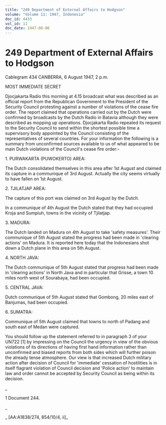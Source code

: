 ```yaml
---
title: "249 Department of External Affairs to Hodgson"
volume: "Volume 11: 1947, Indonesia"
doc_id: 4433
vol_id: 11
doc_date: 1947-08-06
---
```


# 249 Department of External Affairs to Hodgson

Cablegram 434 CANBERRA, 6 August 1947, 2 p.m.

MOST IMMEDIATE SECRET

Djocjakarta Radio this morning at 4.15 broadcast what was described as an official report from the Republican Government to the President of the Security Council protesting against a number of violations of the cease fire order. The report claimed that operations carried out by the Dutch were confirmed by broadcasts by the Dutch Radio in Batavia although they were described as mopping up operations. Djocjakarta Radio repeated its request to the Security Council to send within the shortest possible time a supervisory body appointed by the Council consisting of the representatives of several countries. For your information the following is a summary from unconfirmed sources available to us of what appeared to be main Dutch violations of the Council's cease fire order:-

1\. PURWAKARTA (PUWOKERTO) AREA:

The Dutch consolidated themselves in this area after 1st August and claimed its capture in a communique of 3rd August. Actually the city seems virtually to have fallen on 1st August.

2\. TJILATJAP AREA:

The capture of this port was claimed on 3rd August by the Dutch.

In a communique of 4th August the Dutch stated that they had occupied Kroja and Sumpiuh, towns in the vicinity of Tjilatjap.

3\. MADURA:

The Dutch landed on Madura on 4th August to take 'safety measures'. Their communique of 5th August stated the progress had been made in 'clearing actions' on Madura. It is reported here today that the Indonesians shot down a Dutch plane in this area on 5th August.

4\. NORTH JAVA:

The Dutch communique of 5th August stated that progress had been made in 'clearing actions' in North Java and in particular that Grisse, a town 10 miles north west of Sourabaya, had been occupied.

5\. CENTRAL JAVA:

Dutch communique of 5th August stated that Gombong, 20 miles east of Banjumas, had been occupied.

6\. SUMATRA:

Communique of 5th August claimed that towns to north of Padang and south east of Medan were captured.

You should follow up the statement referred to in paragraph 3 of your UN722 [1] by impressing on the Council the urgency in view of the obvious violations of its directions of having first hand information rather than unconfirmed and biased reports from both sides which will further poison the already tense atmosphere. Our view is that increased Dutch military action after decision of Council for 'immediate' cessation of hostilities is in itself flagrant violation of Council decision and 'Police action' to maintain law and order cannot be accepted by Security Council as being within its decision.

_

1 Document 244.

_

_ [AA:A1838/274, 854/10/4, ii]_
